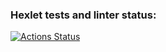 ### Hexlet tests and linter status:
[![Actions Status](https://github.com/MiDil0/frontend-project-44/workflows/hexlet-check/badge.svg)](https://github.com/MiDil0/frontend-project-44/actions)